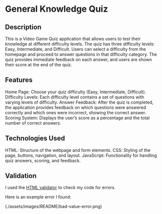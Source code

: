 # General Knowledge Quiz

## Description

This is a Video Game Quiz application that allows users to test their knowledge at different difficulty levels. The quiz has three difficulty levels: Easy, Intermediate, and Difficult. Users can select a difficulty from the homepage and proceed to answer questions in that difficulty category. The quiz provides immediate feedback on each answer, and users are shown their score at the end of the quiz.

## Features

Home Page: Choose your quiz difficulty (Easy, Intermediate, Difficult).
Difficulty Levels: Each difficulty level contains a set of questions with varying levels of difficulty.
Answer Feedback: After the quiz is completed, the application provides feedback on which questions were answered correctly and which ones were incorrect, showing the correct answer.
Scoring System: Displays the user’s score as a percentage and the total number of correct answers.

## Technologies Used

HTML: Structure of the webpage and form elements.
CSS: Styling of the page, buttons, navigation, and layout.
JavaScript: Functionality for handling quiz answers, scoring, and feedback.

## Validation

I used the [HTML validator](https://validator.w3.org/nu/#textarea) to check my code for errors.

Here is an example error I found:

(./assets/images/README/bad-value-error.png)
